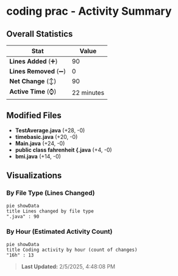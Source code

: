 # coding prac - Activity Summary 

## Overall Statistics

| Stat                   | Value                                                             |
| ---------------------- | ----------------------------------------------------------------- |
| **Lines Added** (➕)   | 90                                          |
| **Lines Removed** (➖) | 0                                        |
| **Net Change** (↕)    | 90                |
| **Active Time** (⌚)   | 22 minutes |


## Modified Files
- **TestAverage.java** (+28, -0)
- **timebasic.java** (+20, -0)
- **Main.java** (+24, -0)
- **public class fahrenheit {.java** (+4, -0)
- **bmi.java** (+14, -0)

## Visualizations

### By File Type (Lines Changed)

```mermaid
pie showData
title Lines changed by file type
".java" : 90
```

### By Hour (Estimated Activity Count)

```mermaid
pie showData
title Coding activity by hour (count of changes)
"16h" : 13
```


> **Last Updated:** 2/5/2025, 4:48:08 PM